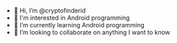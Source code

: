 - 👋 Hi, I’m @cryptofinderid
- 👀 I'm interested in Android programming
- 🌱 I’m currently learning Android programming
- 💞️ I’m looking to collaborate on anything I want to know

<!---
cryptofinderid/cryptofinderid is a ✨ special ✨ repository because its `README.md` (this file) appears on your GitHub profile.
You can click the Preview link to take a look at your changes.
--->
